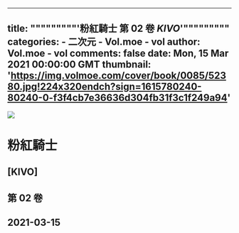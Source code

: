 
---
title: """""""""'粉紅騎士 第 02 卷 _KIVO_'"""""""""
categories: 
    - 二次元
    - Vol.moe - vol
author: Vol.moe - vol
comments: false
date: Mon, 15 Mar 2021 00:00:00 GMT
thumbnail: 'https://img.volmoe.com/cover/book/0085/52380.jpg!224x320endch?sign=1615780240-80240-0-f3f4cb7e36636d304fb31f3c1f249a94'
---

<div>   
<img src="https://img.volmoe.com/cover/book/0085/52380.jpg!224x320endch?sign=1615780240-80240-0-f3f4cb7e36636d304fb31f3c1f249a94" referrerpolicy="no-referrer">
            <h1>粉紅騎士</h1>
            <h2>[KIVO]</h2>
            <h2>第 02 卷</h2>
            <h2>2021-03-15</h2>  
</div>
            